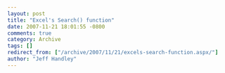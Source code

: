 ```yaml
---
layout: post
title: "Excel's Search() function"
date: 2007-11-21 18:01:55 -0800
comments: true
category: Archive
tags: []
redirect_from: ["/archive/2007/11/21/excels-search-function.aspx/"]
author: "Jeff Handley"
---
```


